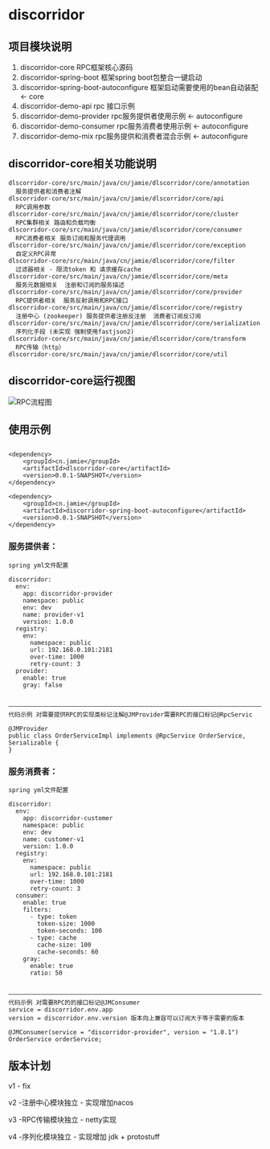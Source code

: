 # discorridor

## 项目模块说明

1. discorridor-core RPC框架核心源码
2. discorridor-spring-boot 框架spring boot包整合一键启动
3. discorridor-spring-boot-autoconfigure 框架启动需要使用的bean自动装配 <- core
4. discorridor-demo-api rpc 接口示例
5. discorridor-demo-provider rpc服务提供者使用示例 <- autoconfigure 
6. discorridor-demo-consumer rpc服务消费者使用示例 <- autoconfigure 
7. discorridor-demo-mix rpc服务提供和消费者混合示例 <- autoconfigure 
## discorridor-core相关功能说明

```plain
dlscorridor-core/src/main/java/cn/jamie/dlscorridor/core/annotation
  服务提供者和消费者注解
dlscorridor-core/src/main/java/cn/jamie/dlscorridor/core/api
  RPC调用参数
dlscorridor-core/src/main/java/cn/jamie/dlscorridor/core/cluster
  RPC集群相关 路由和负载均衡
dlscorridor-core/src/main/java/cn/jamie/dlscorridor/core/consumer
  RPC消费者相关 服务订阅和服务代理调用
dlscorridor-core/src/main/java/cn/jamie/dlscorridor/core/exception
  自定义RPC异常
dlscorridor-core/src/main/java/cn/jamie/dlscorridor/core/filter
  过滤器相关 - 限流token 和 请求缓存cache
dlscorridor-core/src/main/java/cn/jamie/dlscorridor/core/meta
  服务元数据相关  注册和订阅的服务描述
dlscorridor-core/src/main/java/cn/jamie/dlscorridor/core/provider
  RPC提供者相关  服务反射调用和RPC接口
dlscorridor-core/src/main/java/cn/jamie/dlscorridor/core/registry
  注册中心 (zookeeper) 服务提供者注册反注册  消费者订阅反订阅
dlscorridor-core/src/main/java/cn/jamie/dlscorridor/core/serialization
  序列化手段 (未实现 强制使用fastjson2)
dlscorridor-core/src/main/java/cn/jamie/dlscorridor/core/transform
  RPC传输（http）
dlscorridor-core/src/main/java/cn/jamie/dlscorridor/core/util
```

## discorridor-core运行视图


![RPC流程图](https://github.com/JamieAsura/dlscorridor/assets/37697410/3863e1b1-50fd-46a9-b09c-863c87a0661a)


## 使用示例

## 
```plain
<dependency>
    <groupId>cn.jamie</groupId>
    <artifactId>dlscorridor-core</artifactId>
    <version>0.0.1-SNAPSHOT</version>
</dependency>

<dependency>
    <groupId>cn.jamie</groupId>
    <artifactId>discorridor-spring-boot-autoconfigure</artifactId>
    <version>0.0.1-SNAPSHOT</version>
</dependency>
```

### 服务提供者：

```plain
spring yml文件配置

discorridor:
  env:
    app: discorridor-provider
    namespace: public
    env: dev
    name: provider-v1
    version: 1.0.0
  registry:
    env:
      namespace: public
      url: 192.168.0.101:2181
      over-time: 1000
      retry-count: 3
  provider:
    enable: true
    gray: false
    
 ——————————————————————————————————————————————————————————————————————————————————————————————————————
代码示例 对需要提供RPC的实现类标记注解@JMProvider需要RPC的接口标记@RpcServic

@JMProvider
public class OrderServiceImpl implements @RpcService OrderService, Serializable {
}
```

### 服务消费者：

```plain
spring yml文件配置

discorridor:
  env:
    app: discorridor-customer
    namespace: public
    env: dev
    name: customer-v1
    version: 1.0.0
  registry:
    env:
      namespace: public
      url: 192.168.0.101:2181
      over-time: 1000
      retry-count: 3
  consumer:
    enable: true
    filters:
      - type: token
        token-size: 1000
        token-seconds: 100
      - type: cache
        cache-size: 100
        cache-seconds: 60
    gray:
      enable: true
      ratio: 50
    
 ——————————————————————————————————————————————————————————————————————————————————————————————————————
代码示例 对需要RPC的的接口标记@JMConsumer 
service = discorridor.env.app
version = discorridor.env.version 版本向上兼容可以订阅大于等于需要的版本

@JMConsumer(service = "discorridor-provider", version = "1.0.1")
OrderService orderService;
```

## 版本计划

v1 - fix

v2 -注册中心模块独立 - 实现增加nacos

v3 -RPC传输模块独立  - netty实现

v4 -序列化模块独立 - 实现增加 jdk + protostuff
